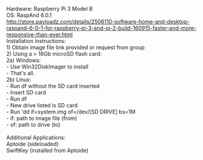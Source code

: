 Hardware: Raspberry Pi 3 Model B <BR />
OS: RaspAnd 6.0.1 <BR />
  http://store.payloadz.com/details/2506110-software-home-and-desktop-raspand-6-0-1-for-raspberry-pi-3-and-pi-2-build-160915-faster-and-more-responsive-than-ever.html
<BR />
  Installation Instructions:<BR />
    1) Obtain image file link provided or request from group<BR />
    2) Using a > 16Gb microSD flash card:<BR />
      2a) Windows:<BR />
       - Use Win32DiskImager to install<BR />
         - That's all.<BR />
      2b) Linux:<BR />
       - Run df without the SD card inserted<BR />
       - Insert SD card<BR />
       - Run df<BR />
        - New drive listed is SD card<BR />
       - Run 'dd if=system.img of=/dev/[SD DRIVE] bs=1M<BR />
        - if: path to image file (from)<BR />
        - of: path to drive (to)<BR />
 <BR />
Additional Applications:<BR />
  Aptoide (sideloaded)<BR />
  SwiftKey (installed from Aptoide)<BR />
        
